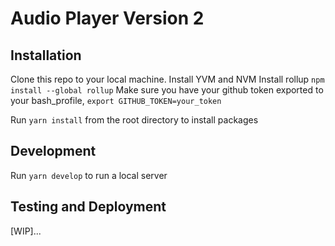 # Audio Player Version 2

## Installation
Clone this repo to your local machine.
Install YVM and NVM
Install rollup `npm install --global rollup`
Make sure you have your github token exported to your bash_profile, `export GITHUB_TOKEN=your_token`

Run `yarn install` from the root directory to install packages

## Development
Run `yarn develop` to run a local server

## Testing and Deployment

[WIP]...